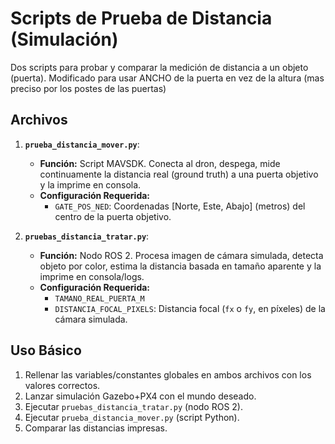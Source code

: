 # Scripts de Prueba de Distancia (Simulación)

Dos scripts para probar y comparar la medición de distancia a un objeto (puerta).
Modificado para usar ANCHO de la puerta en vez de la altura (mas preciso por los postes de las puertas) 
## Archivos

1.  **`prueba_distancia_mover.py`**:
    * **Función:** Script MAVSDK. Conecta al dron, despega, mide continuamente la distancia real (ground truth) a una puerta objetivo y la imprime en consola.
    * **Configuración Requerida:**
        * `GATE_POS_NED`: Coordenadas [Norte, Este, Abajo] (metros) del centro de la puerta objetivo.

2.  **`pruebas_distancia_tratar.py`**:
    * **Función:** Nodo ROS 2. Procesa imagen de cámara simulada, detecta objeto por color, estima la distancia basada en tamaño aparente y la imprime en consola/logs.
    * **Configuración Requerida:**
        * `TAMANO_REAL_PUERTA_M`
        * `DISTANCIA_FOCAL_PIXELS`: Distancia focal (`fx` o `fy`, en píxeles) de la cámara simulada.

## Uso Básico

1.  Rellenar las variables/constantes globales en ambos archivos con los valores correctos.
2.  Lanzar simulación Gazebo+PX4 con el mundo deseado.
3.  Ejecutar `pruebas_distancia_tratar.py` (nodo ROS 2).
4.  Ejecutar `prueba_distancia_mover.py` (script Python).
5.  Comparar las distancias impresas.